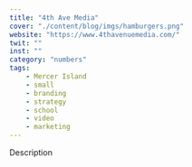 ```yaml
---
title: "4th Ave Media"
cover: "./content/blog/imgs/hamburgers.png"
website: "https://www.4thavenuemedia.com/"
twit: ""
inst: ""
category: "numbers"
tags:
    - Mercer Island
    - small
    - branding
    - strategy
    - school
    - video
    - marketing
---
```


Description
